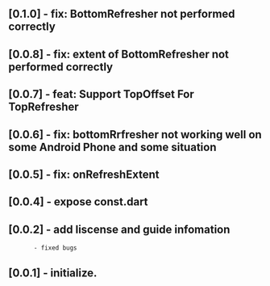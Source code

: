 ## [0.1.0] - fix: BottomRefresher not performed correctly
## [0.0.8] - fix: extent of BottomRefresher not performed correctly 
## [0.0.7] - feat: Support TopOffset For TopRefresher
## [0.0.6] - fix: bottomRrfresher not working well on some Android Phone and some situation
## [0.0.5] - fix: onRefreshExtent
## [0.0.4] - expose const.dart
## [0.0.2] - add liscense and guide infomation
           - fixed bugs
## [0.0.1] - initialize.
